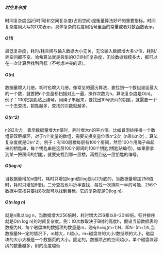 ##### 时空复杂度
时间复杂度(运行时间)和空间复杂度(占用空间)是衡量算法好坏的重要指标。时间复杂度用大写的O来表示，具体复杂的程度用括号里面的常量或者对数函数表示。
##### O(1)
最低复杂度，耗时/耗空间与输入数据大小无关，无论输入数据增大多少倍，耗时/耗空间都不变。哈希算法就是典型的O(1)时间复杂度，无论数据规模多大，都可以在一次计算后找到目标（不考虑冲突的话）。
##### O(n)
数据量增大几倍，耗时也增大几倍，像常见的遍历算法，要找到一个数组里面最大的一个数，就要把n个变量都扫描对比一遍，操作次数为n，算法复杂度是O(n)。例子：100把钥匙贴上编号，用绳子串起来，要找出10号房间的钥匙，就需要一个一个去查找，钥匙越多，查找的次数就越多。
##### O(n^2)
n的2次方，表示数据量增大n倍时，耗时增大n的平方倍。比如冒泡排序排一个数组要双层循环，对于n个变量的数组，需要交换变量位置n^2次（n乘以n次），算法复杂度就是O(n^2)。例子：有100层楼每层有100个房间，然后100个用绳子串起来的钥匙串，每个钥匙串是这层100个房间的100个钥匙(钥匙贴编号)，如果要拿到某一把房间的钥匙，就要先找到哪一层楼，再找到这一层钥匙的编号。
##### O(log n)
当数据量增加n倍时，耗时只增加logn倍(log是以2为底的，当数据量增加256倍时，耗时只增加8倍)。二分查找也叫折半查找，每找一次排除一半的可能，256个数据中查找只要找8次就可以找到目标。它的复杂度是O(log n)。
##### O(n log n)
就是n乘以log n，当数据增大256倍时，耗时增大256乘以8=2048倍。归并排序就是O(n log n)的时间复杂度。例：IO次数取决于B树的高度h，假设当前数据表的数据为N，每个磁盘块的数据项的数量是m，则有h=㏒(m+1)N，即N=(m+1)h,当数据量N一定的情况下，m越大，h越小。m=磁盘块的大小/数据项的大小，磁盘块的大小大概是一个数据页的大小，固定的，数据项占的空间越小，单个磁盘块容纳的数量越多，树的高度越低
